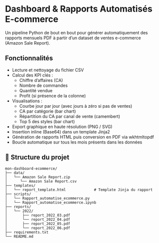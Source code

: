 # Dashboard & Rapports Automatisés E-commerce

Un pipeline Python de bout en bout pour générer automatiquement des rapports mensuels PDF à partir d’un dataset de ventes e-commerce (Amazon Sale Report).

## Fonctionnalités

- Lecture et nettoyage du fichier CSV
- Calcul des KPI clés :  
  - Chiffre d’affaires (CA)  
  - Nombre de commandes  
  - Quantité vendue  
  - Profit (si présence de la colonne)  
- Visualisations :  
  - Courbe jour par jour (avec jours à zéro si pas de ventes)  
  - CA par catégorie (bar chart)  
  - Répartition du CA par canal de vente (camembert)  
  - Top 5 des styles (bar chart)  
- Export graphique en haute résolution (PNG / SVG)  
- Insertion inline (Base64) dans un template Jinja2  
- Génération de rapports HTML puis conversion en PDF via wkhtmltopdf  
- Boucle automatique sur tous les mois présents dans les données  

## 📁 Structure du projet

```text
mon-dashboard-ecommerce/
├── data/
│   └── Amazon Sale Report.zip
│      └── Amazon Sale Report.csv           
├── templates/
│   └── report_template.html             # Template Jinja du rapport
├── scripts/
│   └── Rapport_automatise_ecommerce.py
│   └── Rapport_automatise_ecommerce.ipynb
├── reports/
│   └── 2022/                            
│       ├── report_2022_03.pdf
│       └── report_2022_04.pdf
│       ├── report_2022_05.pdf
│       └── report_2022_06.pdf
├── requirements.txt                 
└── README.md                            
